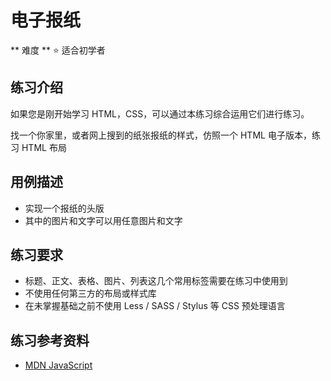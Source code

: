 # 电子报纸

** 难度 ** :star: 适合初学者

## 练习介绍

如果您是刚开始学习 HTML，CSS，可以通过本练习综合运用它们进行练习。

找一个你家里，或者网上搜到的纸张报纸的样式，仿照一个 HTML 电子版本，练习 HTML 布局

## 用例描述

- 实现一个报纸的头版
- 其中的图片和文字可以用任意图片和文字

## 练习要求

- 标题、正文、表格、图片、列表这几个常用标签需要在练习中使用到
- 不使用任何第三方的布局或样式库 
- 在未掌握基础之前不使用 Less / SASS / Stylus 等 CSS 预处理语言

## 练习参考资料

- [MDN JavaScript](https://developer.mozilla.org/en-US/docs/Web/JavaScript)